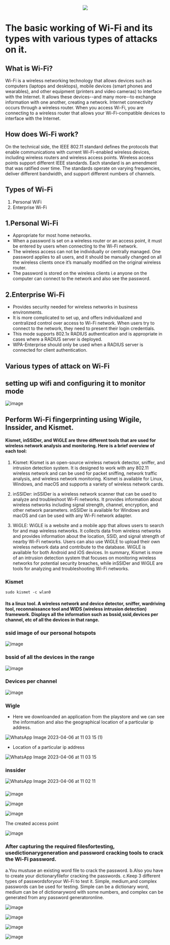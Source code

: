 <p align="center">
  <img src="https://www.cisco.com/c/en/us/products/wireless/what-is-wifi/jcr:content/Grid/category_atl_d6eb/layout-category-atl/anchor_info_8bec.img.png/1638359791836.png"/> <br/>
</p>
          
# The basic working of Wi-Fi and its types with various types of attacks on it.

## What is Wi-Fi?
Wi-Fi is a wireless networking technology that allows devices such as computers (laptops and desktops), mobile devices (smart phones and wearables), and other equipment (printers and video cameras) to interface with the Internet. 
It allows these devices--and many more--to exchange information with one another, creating a network. Internet connectivity occurs through a wireless router. When you access Wi-Fi, you are connecting to a wireless router that allows your Wi-Fi-compatible devices to interface with the Internet.

## How does Wi-Fi work?
On the technical side, the IEEE 802.11 standard defines the protocols that enable communications with current Wi-Fi-enabled wireless devices, including wireless routers and wireless access points. Wireless access points support different IEEE standards.
Each standard is an amendment that was ratified over time. The standards operate on varying frequencies, deliver different bandwidth, and support different numbers of channels.

## Types of Wi-Fi
1. Personal WiFi
2. Enterprise Wi-Fi

## 1.Personal Wi-Fi
   - Appropriate for most home networks. 
   - When a password is set on a wireless router or an access point, it must be entered by users when connecting to the Wi-Fi network.
   - The wireless access can not be individually or centrally managed. One password applies to all users, and it should be manually changed on all the wireless clients once it’s manually modified on the original wireless router.
   - The password is stored on the wireless clients i.e anyone on the computer can connect to the network and also see the password.
 ## 2.Enterprise Wi-Fi
   - Provides security needed for wireless networks in business environments. 
   - It is more complicated to set up, and offers individualized and centralized control over access to Wi-Fi network. When users try to connect to the network, they need to present their login credentials.
   - This mode supports 802.1x RADIUS authentication and is appropriate in cases where a RADIUS server is deployed. 
   - WPA-Enterprise should only be used when a RADIUS server is connected for client authentication.

## Various types of attack on Wi-Fi

## setting up wifi and configuring it to monitor mode 

![image](https://user-images.githubusercontent.com/68326118/230085018-846fedf7-5883-4968-bb88-e99a0a89f4ed.png)

## Perform Wi-Fi fingerprinting using Wigile, Inssider, and Kismet.

#### Kismet, inSSIDer, and WiGLE are three different tools that are used for wireless network analysis and monitoring. Here is a brief overview of each tool:
1. Kismet:
Kismet is an open-source wireless network detector, sniffer, and intrusion detection system. It is designed to work with any 802.11 wireless network and can be used for packet sniffing, network traffic analysis, and wireless network monitoring. Kismet is available for Linux, Windows, and macOS and supports a variety of wireless network cards.

2. inSSIDer:
inSSIDer is a wireless network scanner that can be used to analyze and troubleshoot Wi-Fi networks. It provides information about wireless networks including signal strength, channel, encryption, and other network parameters. inSSIDer is available for Windows and macOS and can be used with any Wi-Fi network adapter.

3. WiGLE:
WiGLE is a website and a mobile app that allows users to search for and map wireless networks. It collects data from wireless networks and provides information about the location, SSID, and signal strength of nearby Wi-Fi networks. Users can also use WiGLE to upload their own wireless network data and contribute to the database. WiGLE is available for both Android and iOS devices.
In summary, Kismet is more of an intrusion detection system that focuses on monitoring wireless networks for potential security breaches, while inSSIDer and WiGLE are tools for analyzing and troubleshooting Wi-Fi networks.

### Kismet 

`sudo kismet -c wlan0`
 
####  Its a linux tool. A wireless network and device detector, sniffer, wardriving tool, reconnaissance tool and WIDS (wireless intrusion detection) framework. Displays all the information such as bssid,ssid,devices per channel, etc of all the devices in that range. 
  
### ssid image of our personal hotspots 
![image](https://user-images.githubusercontent.com/68326118/230277751-378aead2-7b6d-4265-8827-225fb5148c0e.png)

### bssid of all the devices in the range
![image](https://user-images.githubusercontent.com/68326118/230278154-626833a7-3e83-45bf-978f-d6f69880eb16.png)

### Devices per channel
![image](https://user-images.githubusercontent.com/68326118/230282537-3daebb9e-a7f1-49f1-a6ad-0f4d3369b77b.png)

### Wigle 
- Here we downloanded an application from the playstore and we can see the information and also the geographical location of a particular ip address.

![WhatsApp Image 2023-04-06 at 11 03 15 (1)](https://user-images.githubusercontent.com/68326118/230281125-e5f0daa6-adfb-4bbf-83fd-933939593905.jpeg)

- Location of a particular ip address

![WhatsApp Image 2023-04-06 at 11 03 15](https://user-images.githubusercontent.com/68326118/230281089-b5314c23-91c6-43d5-b1dc-28876fca6ae4.jpeg)

### inssider
![WhatsApp Image 2023-04-06 at 11 02 11](https://user-images.githubusercontent.com/68326118/230281222-70d53cee-88c9-4ad5-a157-0133da147a44.jpeg)


###

![image](https://user-images.githubusercontent.com/68326118/230288530-283984ae-ecfa-4505-aa33-20cd4b29d1b6.png)

![image](https://user-images.githubusercontent.com/68326118/230288179-632e0714-1066-4c56-b52e-ff09a387e1d4.png)

![image](https://user-images.githubusercontent.com/68326118/230288706-550ab92e-af93-47a7-b253-d0a04add8422.png)

The created access point

![image](https://user-images.githubusercontent.com/68326118/230289028-56a1687a-33c6-4ae5-a07b-12a90415f66a.png)



### After capturing the required filesfortesting, usedictionarygeneration and password cracking tools to crack the Wi-Fi password. 
a.You mustuse an existing word file to crack the password.
b.Also you have to create your dictionaryfilefor cracking the passwords.
c.Keep 3 different types of passwordsforyour Wi-Fi to test it. 
Simple, medium,and complex passwords can be used for testing. Simple can be a dictionary word, medium can be of dictionaryword with some numbers, and complex can be generated from any password generatoronline. 

![image](https://user-images.githubusercontent.com/68326118/230714611-9913f2c1-dbaf-43dc-8315-0d44a8e025d9.png)

![image](https://user-images.githubusercontent.com/68326118/230715075-c5f7855d-79e7-4413-9585-a877f3bb38c9.png)

![image](https://user-images.githubusercontent.com/68326118/230715236-565c06cf-42c1-4697-a744-d748f3111501.png)

![image](https://user-images.githubusercontent.com/68326118/230716852-32f013b8-8f57-4aa2-97e0-e07db046c066.png)
